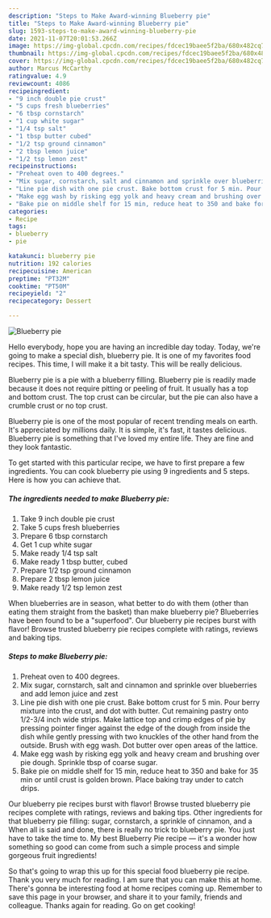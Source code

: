 ```yaml
---
description: "Steps to Make Award-winning Blueberry pie"
title: "Steps to Make Award-winning Blueberry pie"
slug: 1593-steps-to-make-award-winning-blueberry-pie
date: 2021-11-07T20:01:53.266Z
image: https://img-global.cpcdn.com/recipes/fdcec19baee5f2ba/680x482cq70/blueberry-pie-recipe-main-photo.jpg
thumbnail: https://img-global.cpcdn.com/recipes/fdcec19baee5f2ba/680x482cq70/blueberry-pie-recipe-main-photo.jpg
cover: https://img-global.cpcdn.com/recipes/fdcec19baee5f2ba/680x482cq70/blueberry-pie-recipe-main-photo.jpg
author: Marcus McCarthy
ratingvalue: 4.9
reviewcount: 4086
recipeingredient:
- "9 inch double pie crust"
- "5 cups fresh blueberries"
- "6 tbsp cornstarch"
- "1 cup white sugar"
- "1/4 tsp salt"
- "1 tbsp butter cubed"
- "1/2 tsp ground cinnamon"
- "2 tbsp lemon juice"
- "1/2 tsp lemon zest"
recipeinstructions:
- "Preheat oven to 400 degrees."
- "Mix sugar, cornstarch, salt and cinnamon and sprinkle over blueberries and add lemon juice and zest"
- "Line pie dish with one pie crust. Bake bottom crust for 5 min. Pour berry mixture into the crust, and dot with butter. Cut remaining pastry onto 1/2-3/4 inch wide strips. Make lattice top and crimp edges of pie by pressing pointer finger against the edge of the dough from inside the dish while gently pressing with two knuckles of the other hand from the outside. Brush with egg wash. Dot butter over open areas of the lattice."
- "Make egg wash by risking egg yolk and heavy cream and brushing over pie dough. Sprinkle tbsp of coarse sugar."
- "Bake pie on middle shelf for 15 min, reduce heat to 350 and bake for 35 min or until crust is golden brown. Place baking tray under to catch drips."
categories:
- Recipe
tags:
- blueberry
- pie

katakunci: blueberry pie 
nutrition: 192 calories
recipecuisine: American
preptime: "PT32M"
cooktime: "PT50M"
recipeyield: "2"
recipecategory: Dessert

---
```



![Blueberry pie](https://img-global.cpcdn.com/recipes/fdcec19baee5f2ba/680x482cq70/blueberry-pie-recipe-main-photo.jpg)

Hello everybody, hope you are having an incredible day today. Today, we're going to make a special dish, blueberry pie. It is one of my favorites food recipes. This time, I will make it a bit tasty. This will be really delicious.

Blueberry pie is a pie with a blueberry filling. Blueberry pie is readily made because it does not require pitting or peeling of fruit. It usually has a top and bottom crust. The top crust can be circular, but the pie can also have a crumble crust or no top crust.

Blueberry pie is one of the most popular of recent trending meals on earth. It's appreciated by millions daily. It is simple, it's fast, it tastes delicious. Blueberry pie is something that I've loved my entire life. They are fine and they look fantastic.


To get started with this particular recipe, we have to first prepare a few ingredients. You can cook blueberry pie using 9 ingredients and 5 steps. Here is how you can achieve that.

<!--inarticleads1-->

##### The ingredients needed to make Blueberry pie:

1. Take 9 inch double pie crust
1. Take 5 cups fresh blueberries
1. Prepare 6 tbsp cornstarch
1. Get 1 cup white sugar
1. Make ready 1/4 tsp salt
1. Make ready 1 tbsp butter, cubed
1. Prepare 1/2 tsp ground cinnamon
1. Prepare 2 tbsp lemon juice
1. Make ready 1/2 tsp lemon zest


When blueberries are in season, what better to do with them (other than eating them straight from the basket) than make blueberry pie? Blueberries have been found to be a &#34;superfood&#34;. Our blueberry pie recipes burst with flavor! Browse trusted blueberry pie recipes complete with ratings, reviews and baking tips. 

<!--inarticleads2-->

##### Steps to make Blueberry pie:

1. Preheat oven to 400 degrees.
1. Mix sugar, cornstarch, salt and cinnamon and sprinkle over blueberries and add lemon juice and zest
1. Line pie dish with one pie crust. Bake bottom crust for 5 min. Pour berry mixture into the crust, and dot with butter. Cut remaining pastry onto 1/2-3/4 inch wide strips. Make lattice top and crimp edges of pie by pressing pointer finger against the edge of the dough from inside the dish while gently pressing with two knuckles of the other hand from the outside. Brush with egg wash. Dot butter over open areas of the lattice.
1. Make egg wash by risking egg yolk and heavy cream and brushing over pie dough. Sprinkle tbsp of coarse sugar.
1. Bake pie on middle shelf for 15 min, reduce heat to 350 and bake for 35 min or until crust is golden brown. Place baking tray under to catch drips.


Our blueberry pie recipes burst with flavor! Browse trusted blueberry pie recipes complete with ratings, reviews and baking tips. Other ingredients for that blueberry pie filling: sugar, cornstarch, a sprinkle of cinnamon, and a When all is said and done, there is really no trick to blueberry pie. You just have to take the time to. My best Blueberry Pie recipe — it&#39;s a wonder how something so good can come from such a simple process and simple gorgeous fruit ingredients! 

So that's going to wrap this up for this special food blueberry pie recipe. Thank you very much for reading. I am sure that you can make this at home. There's gonna be interesting food at home recipes coming up. Remember to save this page in your browser, and share it to your family, friends and colleague. Thanks again for reading. Go on get cooking!
